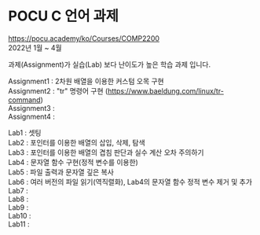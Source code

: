 # POCU C 언어 과제
   
https://pocu.academy/ko/Courses/COMP2200   
2022년 1월 ~ 4월   
   
과제(Assignment)가 실습(Lab) 보다 난이도가 높은 학습 과제 입니다.   
   
Assignment1 : 2차원 배열을 이용한 커스텀 오목 구현   
Assignment2 : "tr" 명령어 구현 (https://www.baeldung.com/linux/tr-command)   
Assignment3 :    
Assignment4 :    
   
Lab1 : 셋팅   
Lab2 : 포인터를 이용한 배열의 삽입, 삭제, 탐색   
Lab3 : 포인터를 이용한 배열의 겹침 판단과 실수 계산 오차 주의하기   
Lab4 : 문자열 함수 구현(정적 변수를 이용한)   
Lab5 : 파일 출력과 문자열 깊은 복사   
Lab6 : 여러 버전의 파일 읽기(역직렬화), Lab4의 문자열 함수 정적 변수 제거 및 추가   
Lab7 :    
Lab8 :    
Lab9 :    
Lab10 :    
Lab11 :    
